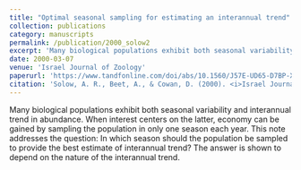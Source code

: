 ```yaml
---
title: "Optimal seasonal sampling for estimating an interannual trend"
collection: publications
category: manuscripts
permalink: /publication/2000_solow2
excerpt: 'Many biological populations exhibit both seasonal variability and interannual trend in abundance. When interest centers on the latter, economy can be gained by ...'
date: 2000-03-07
venue: 'Israel Journal of Zoology'
paperurl: 'https://www.tandfonline.com/doi/abs/10.1560/J57E-UD65-D7BP-X30V'
citation: 'Solow, A. R., Beet, A., & Cowan, D. (2000). <i>Israel Journal of Zoology</i> &quot;46(4), 351-354.&quot;.'
---
```


Many biological populations exhibit both seasonal variability and interannual trend in abundance. When interest centers on the latter, economy can be gained by sampling the population in only one season each year. This note addresses the question: In which season should the population be sampled to provide the best estimate of interannual trend? The answer is shown to depend on the nature of the interannual trend.